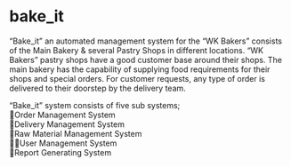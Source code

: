 # bake_it
“Bake_it” an automated management system for the “WK Bakers” consists of the Main Bakery & several Pastry Shops in different locations.
“WK Bakers” pastry shops have a good customer base around their shops. The main bakery has the capability of supplying food requirements for their shops and
special orders. For customer requests, any type of order is delivered to their doorstep by the delivery team.

“Bake_it” system consists of five sub systems;<br>
                                             🍔Order Management System<br>
                                             🛵Delivery Management System<br>
                                             🍗Raw Material Management System<br>
                                             🧑‍🍳User Management System<br>
                                             📄Report Generating System<br>
                                             

  
